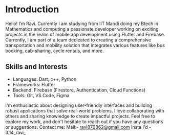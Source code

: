 
# Introduction

Hello! I’m Ravi. Currently I am studying from IIT Mandi doing my Btech in Mathematics and computing
a passionate developer working on exciting projects in the realm of mobile app development using Flutter and Firebase. Currently, I am part of a team dedicated to creating a comprehensive transportation and mobility solution that integrates various features like bus booking, cab-sharing, cycle rentals, and more.

## Skills and Interests

- Languages: Dart, c++, Python
- Frameworks: Flutter
- Backend: Firebase (Firestore, Authentication, Cloud Functions)
- Tools: Git, VS Code, Figma

I'm enthusiastic about designing user-friendly interfaces and building robust applications that solve real-world problems. I love collaborating with others and sharing knowledge to create impactful projects.
Feel free to explore my work, and don't hesitate to reach out if you have any questions or suggestions.
Contact me:
Mail:- ravi870862@gmail.com 
Insta I'd - 3.14_ravi_

